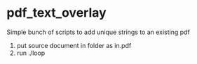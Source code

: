 # pdf_text_overlay
Simple bunch of scripts to add unique strings to an existing pdf

1. put source document in folder as in.pdf
2. run ./loop

